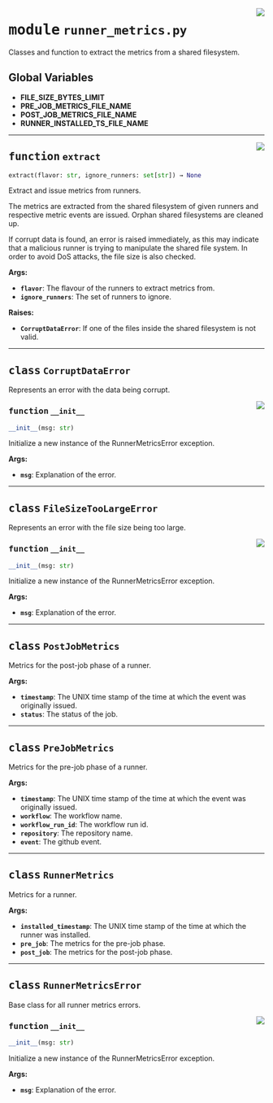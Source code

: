 <!-- markdownlint-disable -->

<a href="../src/runner_metrics.py#L0"><img align="right" style="float:right;" src="https://img.shields.io/badge/-source-cccccc?style=flat-square"></a>

# <kbd>module</kbd> `runner_metrics.py`
Classes and function to extract the metrics from a shared filesystem. 

**Global Variables**
---------------
- **FILE_SIZE_BYTES_LIMIT**
- **PRE_JOB_METRICS_FILE_NAME**
- **POST_JOB_METRICS_FILE_NAME**
- **RUNNER_INSTALLED_TS_FILE_NAME**

---

<a href="../src/runner_metrics.py#L183"><img align="right" style="float:right;" src="https://img.shields.io/badge/-source-cccccc?style=flat-square"></a>

## <kbd>function</kbd> `extract`

```python
extract(flavor: str, ignore_runners: set[str]) → None
```

Extract and issue metrics from runners. 

The metrics are extracted from the shared filesystem of given runners and respective metric events are issued. Orphan shared filesystems are cleaned up. 

If corrupt data is found, an error is raised immediately, as this may indicate that a malicious runner is trying to manipulate the shared file system. In order to avoid DoS attacks, the file size is also checked. 



**Args:**
 
 - <b>`flavor`</b>:  The flavour of the runners to extract metrics from. 
 - <b>`ignore_runners`</b>:  The set of runners to ignore. 



**Raises:**
 
 - <b>`CorruptDataError`</b>:  If one of the files inside the shared filesystem is not valid. 


---

## <kbd>class</kbd> `CorruptDataError`
Represents an error with the data being corrupt. 

<a href="../src/runner_metrics.py#L27"><img align="right" style="float:right;" src="https://img.shields.io/badge/-source-cccccc?style=flat-square"></a>

### <kbd>function</kbd> `__init__`

```python
__init__(msg: str)
```

Initialize a new instance of the RunnerMetricsError exception. 



**Args:**
 
 - <b>`msg`</b>:  Explanation of the error. 





---

## <kbd>class</kbd> `FileSizeTooLargeError`
Represents an error with the file size being too large. 

<a href="../src/runner_metrics.py#L27"><img align="right" style="float:right;" src="https://img.shields.io/badge/-source-cccccc?style=flat-square"></a>

### <kbd>function</kbd> `__init__`

```python
__init__(msg: str)
```

Initialize a new instance of the RunnerMetricsError exception. 



**Args:**
 
 - <b>`msg`</b>:  Explanation of the error. 





---

## <kbd>class</kbd> `PostJobMetrics`
Metrics for the post-job phase of a runner. 



**Args:**
 
 - <b>`timestamp`</b>:  The UNIX time stamp of the time at which the event was originally issued. 
 - <b>`status`</b>:  The status of the job. 





---

## <kbd>class</kbd> `PreJobMetrics`
Metrics for the pre-job phase of a runner. 



**Args:**
 
 - <b>`timestamp`</b>:  The UNIX time stamp of the time at which the event was originally issued. 
 - <b>`workflow`</b>:  The workflow name. 
 - <b>`workflow_run_id`</b>:  The workflow run id. 
 - <b>`repository`</b>:  The repository name. 
 - <b>`event`</b>:  The github event. 





---

## <kbd>class</kbd> `RunnerMetrics`
Metrics for a runner. 



**Args:**
 
 - <b>`installed_timestamp`</b>:  The UNIX time stamp of the time at which the runner was installed. 
 - <b>`pre_job`</b>:  The metrics for the pre-job phase. 
 - <b>`post_job`</b>:  The metrics for the post-job phase. 





---

## <kbd>class</kbd> `RunnerMetricsError`
Base class for all runner metrics errors. 

<a href="../src/runner_metrics.py#L27"><img align="right" style="float:right;" src="https://img.shields.io/badge/-source-cccccc?style=flat-square"></a>

### <kbd>function</kbd> `__init__`

```python
__init__(msg: str)
```

Initialize a new instance of the RunnerMetricsError exception. 



**Args:**
 
 - <b>`msg`</b>:  Explanation of the error. 





